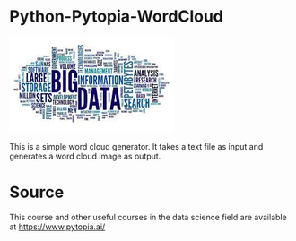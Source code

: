 # Python-Pytopia-WordCloud

![wordcloud](https://github.com/Saeedam02/Python-Pytopia-WordCloud/blob/main/image/wordcloud.jpeg)

This is a simple word cloud generator. It takes a text file as input and generates a word cloud image as output.

# Source 
This course and other useful courses in the data science field are available at https://www.pytopia.ai/
